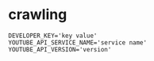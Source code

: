 # crawling

```dosini
DEVELOPER_KEY='key value'
YOUTUBE_API_SERVICE_NAME='service name'
YOUTUBE_API_VERSION='version'
```
